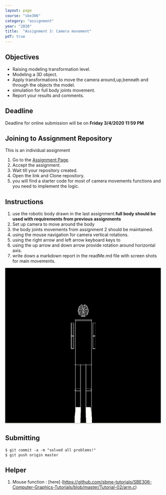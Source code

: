 ```yaml
---
layout: page
course: "sbe306"
category: "assignment"
year: "2020"
title:  "Assignment 3: Camera movement"
pdf: true
---
```


## Objectives

* Raising modeling transformation level. 
* Modeling a 3D object.
* Apply transformations to move the camera around,up,beneath and through the objects the model.
* simulation for full body joints movement.
* Report your results and comments.

## Deadline

Deadline for online submission will be  on  **Friday 3/4/2020 11:59 PM**

## Joining to Assignment Repository

This is an individual assignment 

1. Go to the [Assignment Page](https://classroom.github.com/a/PfNrMMOl).
2. Accept the assignment.
3. Wait till your repository created.
4. Open the link and Clone repository.
5. you will find a starter code for most of camera movements functions and you need to implement the logic.

## Instructions

1. use the robotic body drawn in the last assignment.**full body should be used with requirements from previous assignments**
2. Set up camera to move around the body
3. the body joints movements from assignment 2 should be maintained.
4. using the mouse navigation for camera vertical rotations.
5. using the right arrow and left arrow keyboard keys to 
6. using the up arrow and down arrow provide rotation around horizontal axis.
7. write down a markdown report in the readMe.md file with screen shots for main movements.

![](../images/movement.gif)

## Submitting

```terminal
$ git commit -a -m "solved all problems!"
$ git push origin master
```

## Helper

1. Mouse function : [here] (https://github.com/sbme-tutorials/SBE306-Computer-Graphics-Tutorials/blob/master/Tutorial-02/arm.c)